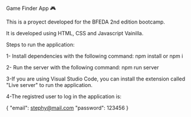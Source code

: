 Game Finder App 🎮 

This is a proyect developed for the BFEDA 2nd edition bootcamp.

It is developed using HTML, CSS and Javascript Vainilla.

Steps to run the application: 

1- Install dependencies with the following command: 
npm install or npm i

2- Run the server with the following command: 
npm run server

3-If you are using Visual Studio Code, you can install the extension called "Live server" to run
the application.

4-The registred user to log in the application is:
 
{
    "email": stephy@mail.com
    "password": 123456
}
